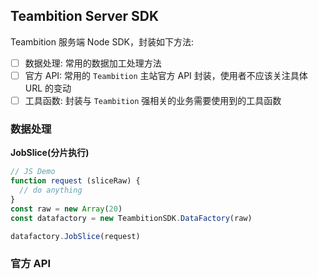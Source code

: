 ## Teambition Server SDK
  Teambition 服务端 Node SDK，封装如下方法:

- [ ] 数据处理: 常用的数据加工处理方法
- [ ] 官方 API: 常用的 `Teambition` 主站官方 API 封装，使用者不应该关注具体 URL 的变动
- [ ] 工具函数: 封装与 `Teambition` 强相关的业务需要使用到的工具函数

### 数据处理

**JobSlice(分片执行)**

```js
// JS Demo
function request (sliceRaw) {
  // do anything
}
const raw = new Array(20)
const datafactory = new TeambitionSDK.DataFactory(raw)

datafactory.JobSlice(request)
```

### 官方 API
